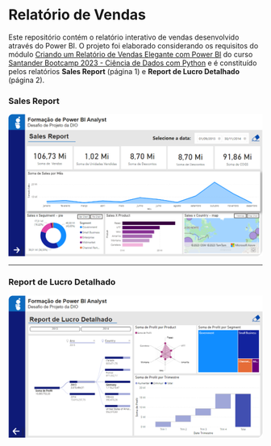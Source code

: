 # Relatório de Vendas

Este repositório contém o relatório interativo de vendas desenvolvido através do Power BI. 
O projeto foi elaborado considerando os requisitos do módulo [Criando um Relatório de Vendas Elegante com Power BI](https://web.dio.me/project/criando-um-relatorio-de-vendas-elegante-com-power-bi/learning/a9f091aa-5d5c-40c6-bb91-0aa2b30981c4?back=/track/santander-bootcamp-2023-ciencia-de-dados-com-python&tab=undefined&moduleId=undefined) do curso
[Santander Bootcamp 2023 - Ciência de Dados com Python](https://web.dio.me/track/santander-bootcamp-2023-ciencia-de-dados-com-python) e é constituído pelos relatórios **Sales Report** (página 1) e **Report de Lucro Detalhado** (página 2).


### Sales Report

![Alt text](image.png)

---
### Report de Lucro Detalhado
![Alt text](image-1.png)

